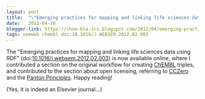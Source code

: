 ```yaml
---
layout: post
title:  "\"Emerging practices for mapping and linking life sciences data using RDF\""
date:   2012-04-10
blogger-link: https://chem-bla-ics.blogspot.com/2012/04/emerging-practices-for-mapping-and.html
tags: semweb chembl doi:10.1016/J.WEBSEM.2012.02.003
---
```


The "Emerging practices for mapping and linking life sciences data using RDF" (doi:[10.1016/j.websem.2012.02.003](https://doi.org/10.1016/j.websem.2012.02.003))
is now available online, where I contributed a section on the original workflow for creating [ChEMBL](https://www.ebi.ac.uk/chembldb/) triples,
and contributed to the section about open licensing, referring to [CCZero](http://creativecommons.org/publicdomain/zero/1.0/) and the
[Panton Principles](http://pantonprinciples.org/). Happy reading!

(Yes, it is indeed an Elsevier journal...)
